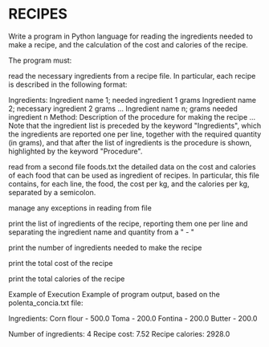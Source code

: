 # RECIPES
Write a program in Python language for reading the ingredients needed to make a recipe, and the calculation of the cost and calories of the recipe.

The program must:

read the necessary ingredients from a recipe file. In particular, each recipe is described in the following format:

Ingredients:
Ingredient name 1; needed ingredient 1 grams
Ingredient name 2; necessary ingredient 2 grams
...
Ingredient name n; grams needed ingredient n
Method:
Description of the procedure for making the recipe
...
Note that the ingredient list is preceded by the keyword "Ingredients", which the ingredients are reported one per line, together with the required quantity (in grams), and that after the list of ingredients is the procedure is shown, highlighted by the keyword "Procedure".

read from a second file foods.txt the detailed data on the cost and calories of each food that can be used as ingredient of recipes. In particular, this file contains, for each line, the food, the cost per kg, and the calories per kg, separated by a semicolon.

manage any exceptions in reading from file

print the list of ingredients of the recipe, reporting them one per line and separating the ingredient name and quantity from a " - "

print the number of ingredients needed to make the recipe

print the total cost of the recipe

print the total calories of the recipe

Example of Execution
Example of program output, based on the polenta_concia.txt file:

Ingredients:
Corn flour - 500.0
Toma - 200.0
Fontina - 200.0
Butter - 200.0

Number of ingredients: 4
Recipe cost: 7.52
Recipe calories: 2928.0
